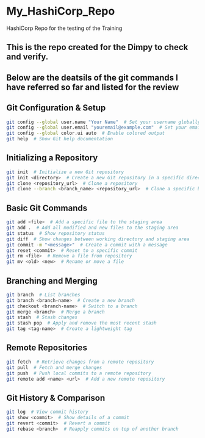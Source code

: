 # My_HashiCorp_Repo
HashiCorp Repo for the testing of the Training

## This is the repo created for the Dimpy to check and verify.

## Below are the deatsils of the git commands I have referred so far and listed for the review

## Git Configuration & Setup

```sh
git config --global user.name "Your Name"  # Set your username globally
git config --global user.email "youremail@example.com"  # Set your email globally
git config --global color.ui auto  # Enable colored output
git help  # Show Git help documentation
```

## Initializing a Repository

```sh
git init  # Initialize a new Git repository
git init <directory>  # Create a new Git repository in a specific directory
git clone <repository_url>  # Clone a repository
git clone --branch <branch_name> <repository_url>  # Clone a specific branch
```

## Basic Git Commands

```sh
git add <file>  # Add a specific file to the staging area
git add .  # Add all modified and new files to the staging area
git status  # Show repository status
git diff  # Show changes between working directory and staging area
git commit -m "<message>"  # Create a commit with a message
git reset <commit>  # Reset to a specific commit
git rm <file>  # Remove a file from repository
git mv <old> <new>  # Rename or move a file
```

## Branching and Merging

```sh
git branch  # List branches
git branch <branch-name>  # Create a new branch
git checkout <branch-name>  # Switch to a branch
git merge <branch>  # Merge a branch
git stash  # Stash changes
git stash pop  # Apply and remove the most recent stash
git tag <tag-name>  # Create a lightweight tag
```

## Remote Repositories

```sh
git fetch  # Retrieve changes from a remote repository
git pull  # Fetch and merge changes
git push  # Push local commits to a remote repository
git remote add <name> <url>  # Add a new remote repository
```

## Git History & Comparison

```sh
git log  # View commit history
git show <commit>  # Show details of a commit
git revert <commit>  # Revert a commit
git rebase <branch>  # Reapply commits on top of another branch
```

